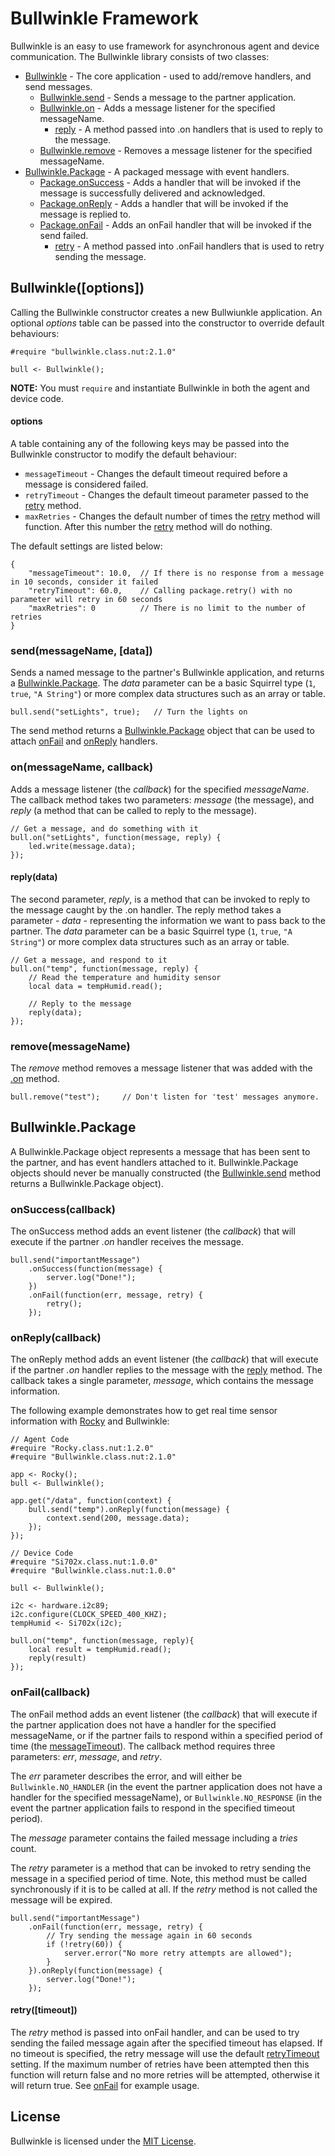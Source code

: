 # Bullwinkle Framework

Bullwinkle is an easy to use framework for asynchronous agent and device communication. The Bullwinkle library consists of two classes:

- [Bullwinkle](#bullwinkle) - The core application - used to add/remove handlers, and send messages.
  - [Bullwinkle.send](#bullwinkle_send) - Sends a message to the partner application.
  - [Bullwinkle.on](#bullwinkle_on) - Adds a message listener for the specified messageName.
    - [reply](#bullwinkle_on_reply) - A method passed into .on handlers that is used to reply to the message.
  - [Bullwinkle.remove](#bullwinkle_remove) - Removes a message listener for the specified messageName.
- [Bullwinkle.Package](#bullwinklepackage) - A packaged message with event handlers.
  - [Package.onSuccess](#onsuccesscallback) - Adds a handler that will be invoked if the message is successfully delivered and acknowledged.
  - [Package.onReply](#onreplycallback) - Adds a handler that will be invoked if the message is replied to.
  - [Package.onFail](#onfailcallback) - Adds an onFail handler that will be invoked if the send failed.
    - [retry](#retrytimeout) - A method passed into .onFail handlers that is used to retry sending the message.

<div id="bullwinkle"><h2>Bullwinkle([options])</h2></div>

Calling the Bullwinkle constructor creates a new Bullwiunkle application.  An optional *options* table can be passed into the constructor to override default behaviours:

```squirrel
#require "bullwinkle.class.nut:2.1.0"

bull <- Bullwinkle();
```

**NOTE:** You must `require` and instantiate Bullwinkle in both the agent and device code.

<div id="bullwinkle_options"><h4>options</h4></div>
A table containing any of the following keys may be passed into the Bullwinkle constructor to modify the default behaviour:

- ```messageTimeout``` - Changes the default timeout required before a message is considered failed.
- ```retryTimeout``` - Changes the default timeout parameter passed to the [retry](#retry) method.
- ```maxRetries``` - Changes the default number of times the [retry](#retry) method will function. After this number the [retry](#retry) method will do nothing.

The default settings are listed below:

```squirrel
{
    "messageTimeout": 10.0,  // If there is no response from a message in 10 seconds, consider it failed
    "retryTimeout": 60.0,    // Calling package.retry() with no parameter will retry in 60 seconds
    "maxRetries": 0          // There is no limit to the number of retries
}
```

<div id="bullwinkle_send"><h3>send(messageName, [data])</h3></div>

Sends a named message to the partner's Bullwinkle application, and returns a [Bullwinkle.Package](#package). The *data* parameter can be a basic Squirrel type (`1`, `true`, `"A String"`) or more complex data structures such as an array or table.

```squirrel
bull.send("setLights", true);   // Turn the lights on
```

The send method returns a [Bullwinkle.Package](#package) object that can be used to attach [onFail](#onfailcallback) and [onReply](#onreplycallback) handlers.

<div id="bullwinkle_on"><h3>on(messageName, callback)</h3></div>

Adds a message listener (the *callback*) for the specified *messageName*. The callback method takes two parameters: *message* (the message), and *reply* (a method that can be called to reply to the message).

```squirrel
// Get a message, and do something with it
bull.on("setLights", function(message, reply) {
    led.write(message.data);
});
```

<div id="bullwinkle_on_reply"><h4>reply(data)</h4></div>

The second parameter, *reply*, is a method that can be invoked to reply to the message caught by the .on handler. The reply method takes a parameter - *data* - representing the information we want to pass back to the partner. The *data* parameter can be a basic Squirrel type (`1`, `true`, `"A String"`) or more complex data structures such as an array or table.

```squirrel
// Get a message, and respond to it
bull.on("temp", function(message, reply) {
    // Read the temperature and humidity sensor
    local data = tempHumid.read();

    // Reply to the message
    reply(data);
});
```

<div id="bullwinkle_remove"><h3>remove(messageName)</h3></div>

The *remove* method removes a message listener that was added with the [.on](#bullwinkle_on) method.

```squirrel
bull.remove("test");     // Don't listen for 'test' messages anymore.
```

<div id="package"><h2>Bullwinkle.Package</h2></div>

A Bullwinkle.Package object represents a message that has been sent to the partner, and has event handlers attached to it. Bullwinkle.Package objects should never be manually constructed (the [Bullwinkle.send](#bullwinkle_send) method returns a Bullwinkle.Package object).

<div id="onsuccesscallback"><h3>onSuccess(callback)</h3></div>

The onSuccess method adds an event listener (the *callback*) that will execute if the partner *.on* handler receives the message.

```squirrel
bull.send("importantMessage")
    .onSuccess(function(message) {
        server.log("Done!");
    })
    .onFail(function(err, message, retry) {
        retry();
    });
```

<div id="onreplycallback"><h3>onReply(callback)</h3></div>

The onReply method adds an event listener (the *callback*) that will execute if the partner *.on* handler replies to the message with the [reply](#bullwinkle_on_reply) method. The callback takes a single parameter, *message*, which contains the message information.

The following example demonstrates how to get real time sensor information with [Rocky](https://github.com/electricimp/rocky) and Bullwinkle:

```squirrel
// Agent Code
#require "Rocky.class.nut:1.2.0"
#require "Bullwinkle.class.nut:2.1.0"

app <- Rocky();
bull <- Bullwinkle();

app.get("/data", function(context) {
    bull.send("temp").onReply(function(message) {
        context.send(200, message.data);
    });
});
```

```squirrel
// Device Code
#require "Si702x.class.nut:1.0.0"
#require "Bullwinkle.class.nut:1.0.0"

bull <- Bullwinkle();

i2c <- hardware.i2c89;
i2c.configure(CLOCK_SPEED_400_KHZ);
tempHumid <- Si702x(i2c);

bull.on("temp", function(message, reply){
    local result = tempHumid.read();
    reply(result)
});
```

<div id="onfailcallback"><h3>onFail(callback)</h3></div>

The onFail method adds an event listener (the *callback*) that will  execute if the partner application does not have a handler for the specified messageName, or if the partner fails to respond within a specified period of time (the [messageTimeout](#bullwinkle_options)). The callback method requires three parameters: *err*, *message*, and *retry*.

The *err* parameter describes the error, and will either be `Bullwinkle.NO_HANDLER` (in the event the partner application does not have a handler for the specified messageName), or `Bullwinkle.NO_RESPONSE` (in the event the partner application fails to respond in the specified timeout period).

The *message* parameter contains the failed message including a *tries* count.

The *retry* parameter is a method that can be invoked to retry sending the message in a specified period of time. Note, this method must be called synchronously if it is to be called at all. If the *retry* method is not called the message will be expired.

```squirrel
bull.send("importantMessage")
    .onFail(function(err, message, retry) {
        // Try sending the message again in 60 seconds
        if (!retry(60)) {
            server.error("No more retry attempts are allowed");
        }
    }).onReply(function(message) {
        server.log("Done!");
    });
```

<div id="retrytimeout"><h4>retry([timeout])</h4></div>

The *retry* method is passed into onFail handler, and can be used to try sending the failed message again after the specified timeout has elapsed. If no timeout is specified, the retry message will use the default [retryTimeout](#bullwinkle_options) setting. If the maximum number of retries have been attempted then this function will return false and no more retries will be attempted, otherwise it will return true. See [onFail](#onfailcallback) for example usage.

## License

Bullwinkle is licensed under the [MIT License](./LICENSE).
